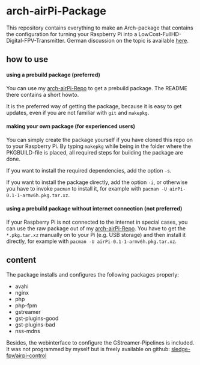 # arch-airPi-Package

This repository contains everything to make an Arch-package that contains the configuration for turning your Raspberry Pi into a LowCost-FullHD-Digital-FPV-Transmitter. German discussion on the topic is available [here](http://fpv-community.de/showthread.php?46646-Low-Cost-HD-Video-%DCbertragung-Telemetrie).

## how to use
#### using a prebuild package (preferred)

You can use my [arch-airPi-Repo](https://github.com/senselessDev/arch-airPi-Repo) to get a prebuild package. The README there contains a short howto. 

It is the preferred way of getting the package, because it is easy to get updates, even if you are not familiar with `git` and `makepkg`. 

#### making your own package (for experienced users)
You can simply create the package yourself if you have cloned this repo on to your Raspberry Pi. By typing `makepkg` while being in the folder where the PKGBUILD-file is placed, all required steps for building the package are done. 

If you want to install the required dependencies, add the option `-s`.

If you want to install the package directly, add the option `-i`, or otherwise you have to invoke `pacman` to install it, for example with `pacman -U airPi-0.1-1-armv6h.pkg.tar.xz`.


#### using a prebuild package without internet connection (not preferred)

If your Raspberry Pi is not connected to the internet in special cases, you can use the raw package out of my [arch-airPi-Repo](https://github.com/senselessDev/arch-airPi-Repo). You have to get the `*.pkg.tar.xz` manually on to your Pi (e.g. USB storage)  and then install it directly, for example with `pacman -U airPi-0.1-1-armv6h.pkg.tar.xz`.

## content

The package installs and configures the following packages properly: 
* avahi
* nginx
* php
* php-fpm
* gstreamer
* gst-plugins-good
* gst-plugins-bad
* nss-mdns

Besides, the webinterface to configure the GStreamer-Pipelines is included. It was not programmed by myself but is freely available on github: [sledge-fpv/airpi-control](https://github.com/sledge-fpv/airpi-control)


